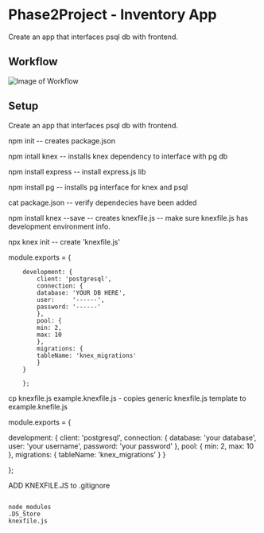 # Phase2Project - Inventory App

Create an app that interfaces psql db with frontend.

## Workflow

![Image of Workflow](https://github.com/mattalagala/Phase2Project/blob/master/img/Inventory%20App.jpg)

## Setup

Create an app that interfaces psql db with frontend.

npm init -- creates package.json

npm intall knex -- installs knex dependency to interface with pg db

npm install express -- install express.js lib

npm install pg -- installs pg interface for knex and psql

cat package.json -- verify dependecies have been added

npm install knex --save -- creates knexfile.js -- make sure knexfile.js has development environment info.
   
npx knex init -- create 'knexfile.js' 

  module.exports = {

        development: {
            client: 'postgresql',
            connection: {
            database: 'YOUR DB HERE',
            user:     '------',
            password: '------'
            },
            pool: {
            min: 2,
            max: 10
            },
            migrations: {
            tableName: 'knex_migrations'
            }
        }

        };

cp knexfile.js example.knexfile.js - copies generic knexfile.js template to example.knefile.js

module.exports = {

  development: {
    client: 'postgresql',
    connection: {
      database: 'your database',
      user:     'your username',
      password: 'your password'
    },
    pool: {
      min: 2,
      max: 10
    },
    migrations: {
      tableName: 'knex_migrations'
    }
  }

};

ADD KNEXFILE.JS to .gitignore

```

node_modules
.DS_Store
knexfile.js

```



